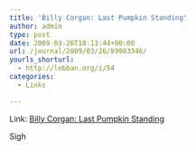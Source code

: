 ```yaml
---
title: 'Billy Corgan: Last Pumpkin Standing'
author: admin
type: post
date: 2009-03-26T10:13:44+00:00
url: /journal/2009/03/26/89983346/
yourls_shorturl:
  - http://lobban.org/i/54
categories:
  - Links

---
```

Link: [Billy Corgan: Last Pumpkin Standing][1]

Sigh

 [1]: http://news.yahoo.com/s/eonline/20090323/en_music_eo/105693
